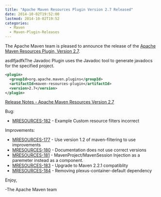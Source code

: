 ```yaml
---
title: "Apache Maven Resources Plugin Version 2.7 Released"
date: 2014-10-02T19:52:00
lastmod: 2014-10-02T19:52
categories:
  - Maven
  - Maven-Plugin-Releases
---
```

The Apache Maven team is pleased to announce the release of the 
[Apache Maven Resources Plugin, Version 2.7](http://maven.apache.org/plugins/maven-resources-plugin).

asdlfjadfkThe Javadoc Plugin uses the Javadoc tool to generate javadocs for the specified project.

```xml
<plugin>
  <groupId>org.apache.maven.plugins</groupId>
  <artifactId>maven-resources-plugin</artifactId>
  <version>2.7</version>
</plugin>
```

<!-- more -->

[Release Notes - Apache Maven Resources Version 2.7](http://jira.codehaus.org/secure/ReleaseNote.jspa?projectId=11145&version=18645)


Bug:

 * [MRESOURCES-182](https://issues.apache.org/jira/browse/MRESOURCES-182) - Example Custom resource filters incorrect

Improvements:

 * [MRESOURCES-177](https://issues.apache.org/jira/browse/MRESOURCES-177) - Use version 1.2 of maven-filtering to use improvements
 * [MRESOURCES-180](https://issues.apache.org/jira/browse/MRESOURCES-180) - Documentation does not use correct versions
 * [MRESOURCES-181](https://issues.apache.org/jira/browse/MRESOURCES-181) - MavenProject/MavenSession Injection as a paremeter instead as a component.
 * [MRESOURCES-183](https://issues.apache.org/jira/browse/MRESOURCES-183) - Upgrade to Maven 2.2.1 compatiblity
 * [MRESOURCES-184](https://issues.apache.org/jira/browse/MRESOURCES-184) - Removing plexus-container-default dependency


Enjoy,

-The Apache Maven team

